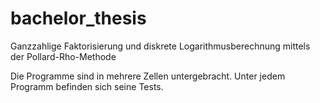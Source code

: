 # bachelor_thesis
Ganzzahlige Faktorisierung und diskrete Logarithmusberechnung mittels der Pollard-Rho-Methode

Die Programme sind in mehrere Zellen untergebracht. 
Unter jedem Programm befinden sich seine Tests.
